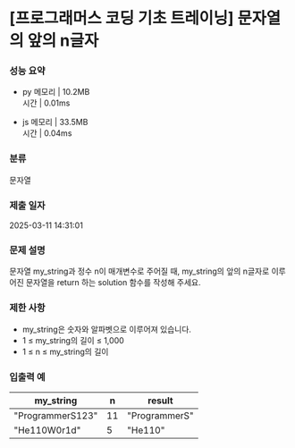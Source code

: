 # [프로그래머스 코딩 기초 트레이닝] 문자열의 앞의 n글자

### 성능 요약

- py
  메모리 | 10.2MB  
  시간 | 0.01ms

- js
  메모리 | 33.5MB  
  시간 | 0.04ms

### 분류

문자열

### 제출 일자

2025-03-11 14:31:01

### 문제 설명

문자열 my_string과 정수 n이 매개변수로 주어질 때, my_string의 앞의 n글자로 이루어진 문자열을 return 하는 solution 함수를 작성해 주세요.

### 제한 사항

- my_string은 숫자와 알파벳으로 이루어져 있습니다.
- 1 ≤ my_string의 길이 ≤ 1,000
- 1 ≤ n ≤ my_string의 길이

### 입출력 예

| my_string        | n   | result        |
| ---------------- | --- | ------------- |
| "ProgrammerS123" | 11  | "ProgrammerS" |
| "He110W0r1d"     | 5   | "He110"       |
